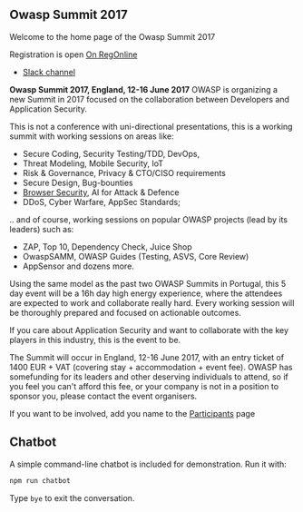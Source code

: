 ## Owasp Summit 2017

Welcome to the home page of the Owasp Summit 2017

Registration is open [On RegOnline](https://www.regonline.com/owaspsummit2017) 

* [Slack channel](https://owasp.slack.com/archives/owasp-summit-2017)

**Owasp Summit 2017, England, 12-16 June 2017**
OWASP is organizing a new Summit in 2017 focused on the collaboration between Developers and Application Security.

This is not a conference with uni-directional presentations, this is a working summit with working sessions on areas like:
* Secure Coding, Security Testing/TDD, DevOps,
* Threat Modeling, Mobile Security, IoT
* Risk & Governance, Privacy & CTO/CISO requirements
* Secure Design, Bug-bounties
* [Browser Security](./Working-Sessions/Browser-security.md), AI for Attack & Defence
* DDoS, Cyber Warfare, AppSec Standards;

.. and of course, working sessions on popular OWASP projects (lead by its leaders) such as:
* ZAP, Top 10, Dependency Check, Juice Shop
* OwaspSAMM, OWASP Guides (Testing, ASVS, Core Review)
* AppSensor and dozens more.

Using the same model as the past two OWASP Summits in Portugal, this 5 day event will be a 16h day high energy experience, where the attendees are expected to work and collaborate really hard. Every working session will be thoroughly prepared and focused on actionable outcomes.


If you care about Application Security and want to collaborate with the key players in this industry, this is the event to be.

The Summit will occur in England, 12-16 June 2017, with an entry ticket of 1400 EUR + VAT (covering stay + accommodation + event fee). OWASP has somefunding for its leaders and other deserving individuals to attend, so if you feel you can't afford this fee, or your company is not in a position to sponsor you, please contact the event organisers.

If you want to be involved, add you name to the [Participants](Participants) page

## Chatbot

A simple command-line chatbot is included for demonstration. Run it with:

```bash
npm run chatbot
```

Type `bye` to exit the conversation.
